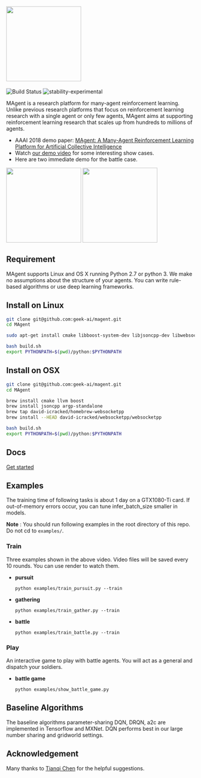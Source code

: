 <h1><img src="data/figure/logo.png" width="200"></h1>

![Build Status](http://112.74.109.55:8080/buildStatus/icon?job=magent)
![stability-experimental](https://img.shields.io/badge/stability-experimental-orange.svg)

MAgent is a research platform for many-agent reinforcement learning.
Unlike previous research platforms that focus on reinforcement learning research with a single agent or only few agents, 
MAgent aims at supporting reinforcement learning research that scales up from hundreds to millions of agents.

- AAAI 2018 demo paper: [MAgent: A Many-Agent Reinforcement Learning Platform for Artificial Collective Intelligence](https://arxiv.org/abs/1712.00600)
- Watch [our demo video](https://www.youtube.com/watch?v=HCSm0kVolqI) for some interesting show cases.
- Here are two immediate demo for the battle case.

<img src="https://cdn.rawgit.com/ColCarroll/MAgent/master/doc/gif/magent-graph-1.gif" width="200">
<img src="https://cdn.rawgit.com/ColCarroll/MAgent/master/doc/gif/magent-graph-2.gif" width="200">

## Requirement
MAgent supports Linux and OS X running Python 2.7 or python 3.
We make no assumptions about the structure of your agents.
You can write rule-based algorithms or use deep learning frameworks.

## Install on Linux

```bash
git clone git@github.com:geek-ai/magent.git
cd MAgent

sudo apt-get install cmake libboost-system-dev libjsoncpp-dev libwebsocketpp-dev

bash build.sh
export PYTHONPATH=$(pwd)/python:$PYTHONPATH
```

## Install on OSX
```bash
git clone git@github.com:geek-ai/magent.git
cd MAgent

brew install cmake llvm boost
brew install jsoncpp argp-standalone
brew tap david-icracked/homebrew-websocketpp
brew install --HEAD david-icracked/websocketpp/websocketpp

bash build.sh
export PYTHONPATH=$(pwd)/python:$PYTHONPATH
```

## Docs
[Get started](/doc/get_started.md)


## Examples
The training time of following tasks is about 1 day on a GTX1080-Ti card.
If out-of-memory errors occur, you can tune infer_batch_size smaller in models.

**Note** : You should run following examples in the root directory of this repo. Do not cd to `examples/`.

### Train
Three examples shown in the above video.
Video files will be saved every 10 rounds. You can use render to watch them.

* **pursuit**

	```
	python examples/train_pursuit.py --train
	```

* **gathering**

	```
	python examples/train_gather.py --train
	```

* **battle**

	```
	python examples/train_battle.py --train
	```
### Play
An interactive game to play with battle agents. You will act as a general and dispatch your soldiers.

* **battle game**
    ```
    python examples/show_battle_game.py
    ```

## Baseline Algorithms
The baseline algorithms parameter-sharing DQN, DRQN, a2c are implemented in Tensorflow and MXNet.
DQN performs best in our large number sharing and gridworld settings.

## Acknowledgement
Many thanks to [Tianqi Chen](https://tqchen.github.io/) for the helpful suggestions.
